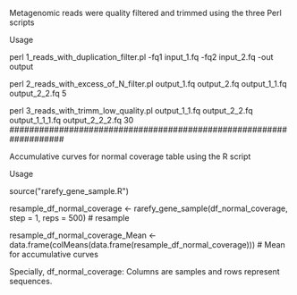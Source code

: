 
Metagenomic reads were quality filtered and trimmed using the three Perl scripts

Usage

perl 1_reads_with_duplication_filter.pl -fq1 input_1.fq -fq2 input_2.fq -out output

perl 2_reads_with_excess_of_N_filter.pl output_1.fq output_2.fq output_1_1.fq output_2_2.fq 5

perl 3_reads_with_trimm_low_quality.pl output_1_1.fq output_2_2.fq output_1_1_1.fq output_2_2_2.fq 30
###################################################################

Accumulative curves for normal coverage table using the R script

Usage

source("rarefy_gene_sample.R")

resample_df_normal_coverage  <- rarefy_gene_sample(df_normal_coverage, step = 1, reps = 500)  # resample

resample_df_normal_coverage_Mean <- data.frame(colMeans(data.frame(resample_df_normal_coverage)))  # Mean for accumulative curves

Specially, df_normal_coverage: Columns are samples and rows represent sequences. 
